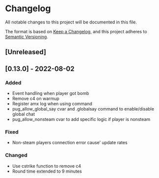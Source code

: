 # Changelog
All notable changes to this project will be documented in this file.

The format is based on [Keep a Changelog](https://keepachangelog.com/en/1.0.0/),
and this project adheres to [Semantic Versioning](https://semver.org/spec/v2.0.0.html).

## [Unreleased]

## [0.13.0] - 2022-08-02

### Added
- Event handling when player got bomb
- Remove c4 on warmup
- Register amx log when using command
- pug_allow_global_say cvar and .globalsay command to enable/disable global chat
- pug_allow_nonsteam cvar to add specific logic if player is nonsteam

### Fixed
- Non-steam players connection error cause' update rates

### Changed
- Use cstrike function to remove c4
- Round time extended to 9 minutes

